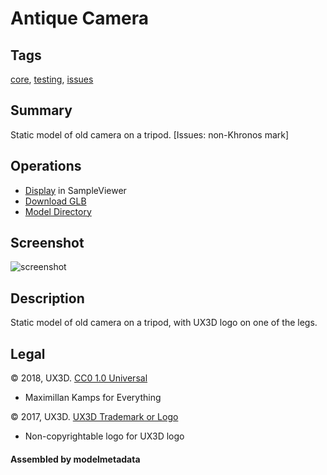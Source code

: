 # Antique Camera

## Tags

[core](../Models-core.md), [testing](../Models-testing.md), [issues](../Models-issues.md)

## Summary

Static model of old camera on a tripod. [Issues: non-Khronos mark]

## Operations

* [Display](https://github.khronos.org/glTF-Sample-Viewer-Release/?model=https://raw.GithubUserContent.com/KhronosGroup/glTF-Sample-Assets/main/./Models/AntiqueCamera/glTF-Binary/AntiqueCamera.glb) in SampleViewer
* [Download GLB](https://raw.GithubUserContent.com/KhronosGroup/glTF-Sample-Assets/main/./Models/AntiqueCamera/glTF-Binary/AntiqueCamera.glb)
* [Model Directory](./)

## Screenshot

![screenshot](screenshot/screenshot.jpg)

## Description

Static model of old camera on a tripod, with UX3D logo on one of the legs.

## Legal

&copy; 2018, UX3D. [CC0 1.0 Universal](https://creativecommons.org/publicdomain/zero/1.0/legalcode)

 - Maximillan Kamps for Everything

&copy; 2017, UX3D. [UX3D Trademark or Logo]()

 - Non-copyrightable logo for UX3D logo

#### Assembled by modelmetadata